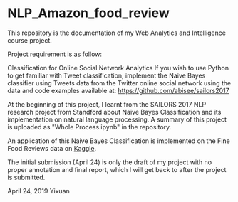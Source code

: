 # NLP_Amazon_food_review
This repository is the documentation of my Web Analytics and Intelligence course project. 

Project requirement is as follow:

Classification for Online Social Network Analytics
If you wish to use Python to get familiar with Tweet classification, implement the Naive Bayes classifier using Tweets data from the Twitter online social network using the data and code examples available at:
https://github.com/abisee/sailors2017

At the beginning of this project, I learnt from the SAILORS 2017 NLP research project from Standford about Naive Bayes Classification and its implementation on natural language processing. A summary of this project is uploaded as "Whole Process.ipynb" in the repository. 

An application of this Naive Bayes Classification is implemented on the Fine Food Reviews data on [Kaggle](https://www.kaggle.com/snap/amazon-fine-food-reviews).

The initial submission (April 24) is only the draft of my project with no proper annotation and final report, which I will get back to after the project is submitted.

April 24, 2019
Yixuan



